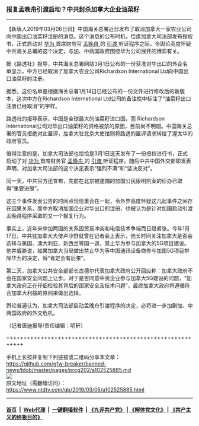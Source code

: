 ### 报复孟晚舟引渡启动？中共封杀加拿大企业油菜籽
------------------------

<div class="post_content">
 <p>
  【新唐人2019年03月06日讯】中国海关总署近日发布了取消加拿大一家农业公司向中国出口油菜籽注册的消息。这个消息的公布时机，恰逢加拿大司法部发布授权书，正式启动对
  <a href="https://www.ntdtv.com/gb/华为.htm">
   华为
  </a>
  首席财务官
  <a href="https://www.ntdtv.com/gb/孟晚舟.htm">
   孟晚舟
  </a>
  的
  <a href="https://www.ntdtv.com/gb/引渡.htm">
   引渡
  </a>
  听证程序之际，令舆论高度怀疑中共海关总署的这个决定，与加、中两国政府围绕华为公司展开的博弈有关。
 </p>
 <p>
  据《路透社》报导，中共海关总署网站3月1日公布的一份获准对华出口的外企名单显示，中方已经取消了加拿大农业公司Richardson International Ltd向中国出口油菜籽的注册。
 </p>
 <p>
  据悉，这份名单是根据海关总署1月14日已经公布的一份文件进行修改后的新版本，这次中方在Richardson International Ltd公司的备注栏中标注了“油菜籽出口注册已经取消”的字样。
 </p>
 <p>
  路透社的报导表示，中国是全球最大的油菜籽进口国，而 Richardson International公司对华出口油菜籽的资格被禁的原因，目前尚不明朗。中国海关总署的官员拒绝对此置评，加拿大驻北京大使馆则将路透的置评请求转给了渥太华的政府官员。
 </p>
 <p>
  值得注意的是，加拿大司法部也恰恰是3月1日这天发布了一份授权进行书，正式启动了对
  <a href="https://www.ntdtv.com/gb/华为.htm">
   华为
  </a>
  首席财务官
  <a href="https://www.ntdtv.com/gb/孟晚舟.htm">
   孟晚舟
  </a>
  的
  <a href="https://www.ntdtv.com/gb/引渡.htm">
   引渡
  </a>
  听证程序。随后中共中国外交部即发表声明，对加拿大司法部的这个决定表示“强烈不满”和“坚决反对”。
 </p>
 <p>
  同一天，中共官方还宣布，先前在北京被逮捕的加国公民康明凯案的侦办已取得“重要进展”。
 </p>
 <p>
  这三个事件发表公告的时间点恰恰重合在一起，令外界高度怀疑这几起事件之间存在因果关系，而中方取消加国企业对华出口的注册，也被认为是针对加国启动引渡孟晚舟程序采取的又一个报复行为。
 </p>
 <p>
  事实上，近年来中加两国的关系因贸易冲突和电信技术争端而日趋紧张。今年1月17日，中共驻加拿大大使卢沙野就曾在记者会上表示，他长时间关注加拿大是否会选择与美国、澳大利亚、新西兰等国一道，禁止华为参与加拿大的5G项目建设。他并威胁说，如果加拿大当局做出禁止华为等中国通讯设备商参与加国5G项目排除华为的决定，将“肯定会有后果”。
 </p>
 <p>
  第二天，加拿大公共安全部部长古德尔代表加拿大政府公开回应称：加拿大政府不会在国家安全问题上让步。对于是否同意中资企业参与加拿大5G建设的问题，“加拿大政府正在仔细检验其背后的国家安全及技术问题”，最终加拿大政府将遵循符合加拿大利益的原则来做出选择。
 </p>
 <p>
  舆论普遍认为，加拿大司法部启动孟晚舟引渡程序的决定，必将进一步加剧加、中两国政府的外交危机。
 </p>
 <p>
  （记者唐迪报导/责任编辑：明轩）
 </p>
 <div class="single_ad">
 </div>
</div>

+++++++++++++++++++++++++++++++++++++++++++++++++++++++++++<br/><br/>
手机上长按并复制下列链接或二维码分享本文章：<br/>
https://github.com/gfw-breaker/banned-news/blob/master/pages/prog202/a102525885.md <br/>
<a href='https://github.com/gfw-breaker/banned-news/blob/master/pages/prog202/a102525885.md'><img src='https://github.com/gfw-breaker/banned-news/blob/master/pages/prog202/a102525885.md.png'/></a> <br/>
原文地址（需翻墙访问）：https://www.ntdtv.com/gb/2019/03/05/a102525885.html


------------------------
#### [首页](https://github.com/gfw-breaker/banned-news/blob/master/README.md) &nbsp;|&nbsp; [Web代理](https://github.com/labour-camp/helloworld) &nbsp;|&nbsp; [一键翻墙软件](https://github.com/gfw-breaker/nogfw/blob/master/README.md) &nbsp;| [《九评共产党》](https://github.com/gfw-breaker/9ping.md/blob/master/README.md#九评之一评共产党是什么) | [《解体党文化》](https://github.com/gfw-breaker/jtdwh.md/blob/master/README.md) | [《共产主义的终极目的》](https://github.com/gfw-breaker/gczydzjmd.md/blob/master/README.md)


